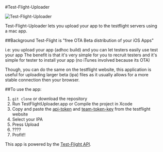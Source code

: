 #Test-Flight-Uploader

![Test-Flight-Uploader](http://i.imgur.com/EELS5.png)

Test-Flight-Uploader lets you upload your app to the testflight servers using a mac app. 

##Background
Test-Flight is "free OTA Beta distribution of your iOS Apps"

i.e: you upload your app (adhoc build) and you can let testers easily use test your app
The benefit is that it's very simple for you to recruit testers and it's simple for tester to install your app (no iTunes involved because its OTA)

Though, you can do the same on the testflight website, this application is useful for uploading larger beta (ipa) files as it usually allows for a more stable connection then your browser.

##To use the app:
1. `git clone` or download the repository
2. Run TestFlightUploader.app or Compile the project in Xcode
3. Copy and paste the [api-token](https://testflightapp.com/account/) and [team-token-key](https://testflightapp.com/dashboard/team/edit/) from the testflight website
4. Select your IPA
5. Press Upload
6. ????
7. Profit!!

This app is powered by the [Test-Flight API](https://testflightapp.com/api/doc/). 